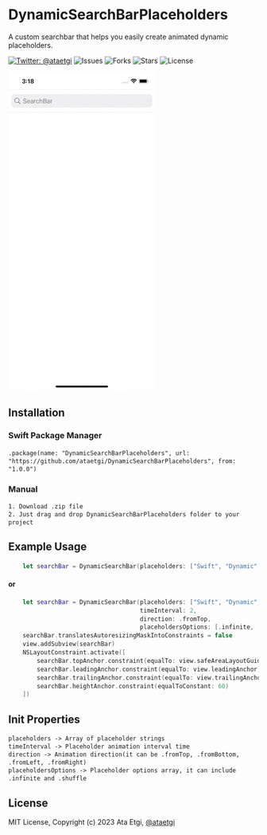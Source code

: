 # DynamicSearchBarPlaceholders

A custom searchbar that helps you easily create animated dynamic placeholders.

[![Twitter: @ataetgi](https://img.shields.io/badge/contact-%40ataetgi-blue.svg)](https://twitter.com/ataetgi)
![Issues](https://img.shields.io/github/issues/ataetgi/DynamicSearchBarPlaceholders) ![Forks](https://img.shields.io/github/forks/ataetgi/DynamicSearchBarPlaceholders) ![Stars](https://img.shields.io/github/stars/ataetgi/DynamicSearchBarPlaceholders) ![License](https://img.shields.io/github/license/ataetgi/DynamicSearchBarPlaceholders) 

![Screenshot](https://github.com/ataetgi/DynamicSearchBarPlaceholders/blob/main/example.gif)

## Installation

### Swift Package Manager

```
.package(name: "DynamicSearchBarPlaceholders", url: "https://github.com/ataetgi/DynamicSearchBarPlaceholders", from: "1.0.0")
```

### Manual

```
1. Download .zip file
2. Just drag and drop DynamicSearchBarPlaceholders folder to your project
```

## Example Usage

```swift
    let searchBar = DynamicSearchBar(placeholders: ["Swift", "Dynamic", "SearchBar", "Placeholders"])
```

#### or

```swift
    let searchBar = DynamicSearchBar(placeholders: ["Swift", "Dynamic", "SearchBar", "Placeholders"],
                                     timeInterval: 2,
                                     direction: .fromTop,
                                     placeholdersOptions: [.infinite, .shuffle])
    searchBar.translatesAutoresizingMaskIntoConstraints = false
    view.addSubview(searchBar)
    NSLayoutConstraint.activate([
        searchBar.topAnchor.constraint(equalTo: view.safeAreaLayoutGuide.topAnchor),
        searchBar.leadingAnchor.constraint(equalTo: view.leadingAnchor),
        searchBar.trailingAnchor.constraint(equalTo: view.trailingAnchor),
        searchBar.heightAnchor.constraint(equalToConstant: 60)
    ])
```

## Init Properties
```
placeholders -> Array of placeholder strings
timeInterval -> Placeholder animation interval time 
direction -> Animation direction(it can be .fromTop, .fromBottom, .fromLeft, .fromRight)
placeholdersOptions -> Placeholder options array, it can include .infinite and .shuffle
```

## License

MIT License, Copyright (c) 2023 Ata Etgi, [@ataetgi](https://twitter.com/ataetgi)

